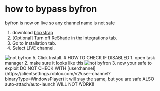 # how to bypass byfron
byfron is now on live so any channel name is not safe
1. download [bloxstrap](https://github.com/pizzaboxer/bloxstrap/releases/tag/v2.2.0)
2. [Optional] Turn off ReShade in the Integrations tab.
3. Go to Installation tab.
4. Select LIVE channel.
<img src="https://cdn.discordapp.com/attachments/1101754550295216188/1101758115923374120/image.png" alt="not byfron" title="not byfron">
5. Click Install.
# HOW TO CHECK IF DISABLED
1. open task manager
2. make sure it looks like this
<img src="https://cdn.discordapp.com/attachments/1063774278912331816/1101360802147082310/image.png" alt="not byfron" title="not byfron">
3. now your safe to exploit
DO NOT CHECK WITH [userchannel](https://clientsettings.roblox.com/v2/user-channel?binaryType=WindowsPlayer) it will stay the same, but you are safe
ALSO
auto-attach/auto-launch WILL NOT WORK!!

